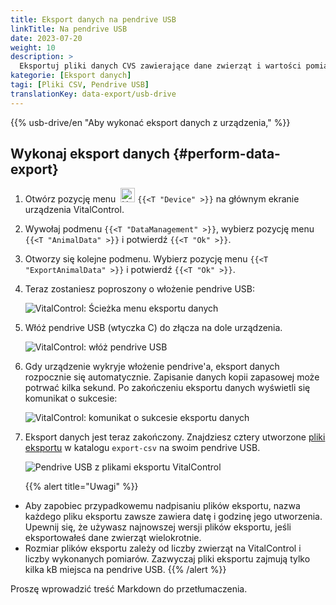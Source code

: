 ```yaml
---
title: Eksport danych na pendrive USB
linkTitle: Na pendrive USB
date: 2023-07-20
weight: 10
description: >
  Eksportuj pliki danych CVS zawierające dane zwierząt i wartości pomiarowe przechowywane na urządzeniu VitalControl na pendrive USB.
kategorie: [Eksport danych]
tagi: [Pliki CSV, Pendrive USB]
translationKey: data-export/usb-drive
---
```

{{% usb-drive/en "Aby wykonać eksport danych z urządzenia," %}}

## Wykonaj eksport danych {#perform-data-export}

1. Otwórz pozycję menu &nbsp;<img src="/icons/device.svg" width="23" align="bottom" alt="Urządzenie" /> `{{<T "Device" >}}` na głównym ekranie urządzenia VitalControl.

2. Wywołaj podmenu `{{<T "DataManagement" >}}`, wybierz pozycję menu `{{<T "AnimalData" >}}` i potwierdź `{{<T "Ok" >}}`.

3. Otworzy się kolejne podmenu. Wybierz pozycję menu `{{<T "ExportAnimalData" >}}` i potwierdź `{{<T "Ok" >}}`.

4. Teraz zostaniesz poproszony o włożenie pendrive USB:

   ![VitalControl: Ścieżka menu eksportu danych](../images/data-export.png "Wywołaj eksport danych")

5. Włóż pendrive USB (wtyczka C) do złącza na dole urządzenia.

   ![VitalControl: włóż pendrive USB](/images/firmware/update/plug-in-dual-usb-stick.svg "Włóż pendrive USB")

6. Gdy urządzenie wykryje włożenie pendrive'a, eksport danych rozpocznie się automatycznie. Zapisanie danych kopii zapasowej może potrwać kilka sekund. Po zakończeniu eksportu danych wyświetli się komunikat o sukcesie:

   ![VitalControl: komunikat o sukcesie eksportu danych](../images/success-data-export.png "Sukces eksportu danych")

7. Eksport danych jest teraz zakończony. Znajdziesz cztery utworzone [pliki eksportu](../export-files/) w katalogu `export-csv` na swoim pendrive USB.

   ![Pendrive USB z plikami eksportu VitalControl](../images/export-files.png "Pliki eksportu na pendrive USB")

   {{% alert title="Uwagi" %}}
  - Aby zapobiec przypadkowemu nadpisaniu plików eksportu, nazwa każdego pliku eksportu zawsze zawiera datę i godzinę jego utworzenia. Upewnij się, że używasz najnowszej wersji plików eksportu, jeśli eksportowałeś dane zwierząt wielokrotnie.
  - Rozmiar plików eksportu zależy od liczby zwierząt na VitalControl i liczby wykonanych pomiarów. Zazwyczaj pliki eksportu zajmują tylko kilka kB miejsca na pendrive USB.
   {{% /alert %}}

Proszę wprowadzić treść Markdown do przetłumaczenia.
